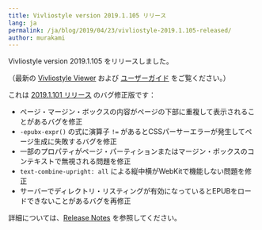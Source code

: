 ```yaml
---
title: Vivliostyle version 2019.1.105 リリース
lang: ja
permalink: /ja/blog/2019/04/23/vivliostyle-2019.1.105-released/
author: murakami
---
```


Vivliostyle version 2019.1.105 をリリースしました。

（最新の [Vivliostyle Viewer](https://vivliostyle.github.io/vivliostyle.js/viewer/vivliostyle-viewer.html) および [ユーザーガイド](https://vivliostyle.github.io/vivliostyle.js/docs/ja/) をご覧ください。）

これは [2019.1.101 リリース](https://vivliostyle.org/ja/blog/2019/02/27/vivliostyle-2019.1.101-released/) のバグ修正版です：

- ページ・マージン・ボックスの内容がページの下部に重複して表示されることがあるバグを修正
- `-epubx-expr()` の式に演算子 `!=` があるとCSSパーサーエラーが発生してページ生成に失敗するバグを修正
- 一部のプロパティがページ・パーティションまたはマージン・ボックスのコンテキストで無視される問題を修正
- `text-combine-upright: all` による縦中横がWebKitで機能しない問題を修正
- サーバーでディレクトリ・リスティングが有効になっているとEPUBをロードできないことがあるバグを再修正

詳細については、[Release Notes](https://github.com/vivliostyle/vivliostyle.js/releases) を参照してください。
